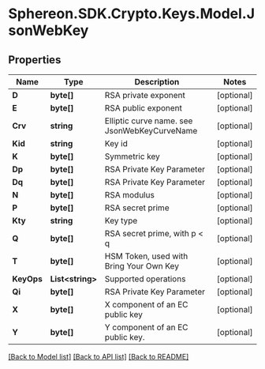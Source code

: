 # Sphereon.SDK.Crypto.Keys.Model.JsonWebKey
## Properties

Name | Type | Description | Notes
------------ | ------------- | ------------- | -------------
**D** | **byte[]** | RSA private exponent | [optional] 
**E** | **byte[]** | RSA public exponent | [optional] 
**Crv** | **string** | Elliptic curve name. see JsonWebKeyCurveName | [optional] 
**Kid** | **string** | Key id | [optional] 
**K** | **byte[]** | Symmetric key | [optional] 
**Dp** | **byte[]** | RSA Private Key Parameter | [optional] 
**Dq** | **byte[]** | RSA Private Key Parameter | [optional] 
**N** | **byte[]** | RSA modulus | [optional] 
**P** | **byte[]** | RSA secret prime | [optional] 
**Kty** | **string** | Key type | [optional] 
**Q** | **byte[]** | RSA secret prime, with p &lt; q | [optional] 
**T** | **byte[]** | HSM Token, used with Bring Your Own Key | [optional] 
**KeyOps** | **List&lt;string&gt;** | Supported operations | [optional] 
**Qi** | **byte[]** | RSA Private Key Parameter | [optional] 
**X** | **byte[]** | X component of an EC public key | [optional] 
**Y** | **byte[]** | Y component of an EC public key. | [optional] 

[[Back to Model list]](../README.md#documentation-for-models) [[Back to API list]](../README.md#documentation-for-api-endpoints) [[Back to README]](../README.md)

